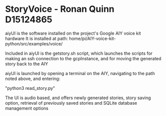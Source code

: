 # StoryVoice - Ronan Quinn D15124865

aiyUI is the software installed on the project's Google AIY voice kit hardware
It is installed at path:
home/pi/AIY-voice-kit-python/src/examples/voice/

Included in aiyUI is the getstory.sh script, which launches the scripts for making an ssh connection to the
gcpInstance, and for moving the generated story back to the AIY

aiyUI is launched by opening a terminal on the AIY, navigating to the path noted above, and entering:

"python3 read_story.py"

The UI is audio based, and offers newly generated stories, story saving option, retrieval of previously saved stories
and SQLite database management options
